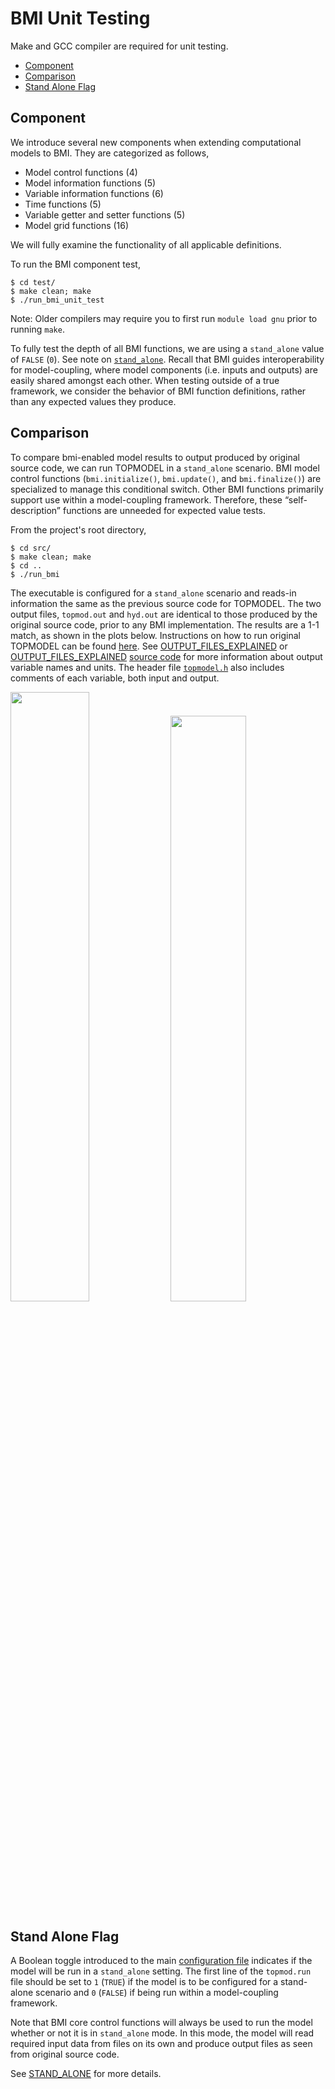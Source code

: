 # BMI Unit Testing
Make and GCC compiler are required for unit testing.
- [Component](#component)
- [Comparison](#comparison)
- [Stand Alone Flag](#stand-alone-flag)

## Component 
We introduce several new components when extending computational models to BMI.  They are categorized as follows,  
- Model control functions (4)
- Model information functions (5)
- Variable information functions (6)
- Time functions (5)
- Variable getter and setter functions (5)
- Model grid functions (16)

We will fully examine the functionality of all applicable definitions.

To run the BMI component test, 
```
$ cd test/
$ make clean; make
$ ./run_bmi_unit_test
``` 
Note: Older compilers may require you to first run `module load gnu` prior to running `make`.

To fully test the depth of all BMI functions, we are using a `stand_alone` value of `FALSE` (`0`).  See note on [`stand_alone`](#stand-alone-flag).
Recall that BMI guides interoperability for model-coupling, where model components (i.e. inputs and outputs) are easily shared amongst each other.
When testing outside of a true framework, we consider the behavior of BMI function definitions, rather than any expected values they produce. 

## Comparison
To compare bmi-enabled model results to output produced by original source code, we can run TOPMODEL in a `stand_alone` scenario. 
BMI model control functions (`bmi.initialize()`, `bmi.update()`, and `bmi.finalize()`) are specialized to manage this conditional switch. 
Other BMI functions primarily support use within a model-coupling framework.
Therefore, these “self-description” functions are unneeded for expected value tests.

From the project's root directory,
```
$ cd src/
$ make clean; make
$ cd ..
$ ./run_bmi
```
The executable is configured for a `stand_alone` scenario and reads-in information the same as the previous source code for TOPMODEL.
The two output files, `topmod.out` and `hyd.out` are identical to those produced by the original source code, prior to any BMI implementation.
The results are a 1-1 match, as shown in the plots below.
Instructions on how to run original TOPMODEL can be found [here](../refs/original_code_c/README.1ST).
See [OUTPUT_FILES_EXPLAINED](../docs/OUTPUT_FILES_EXPLAINED.md) or [OUTPUT_FILES_EXPLAINED](../docs/OUTPUT_FILES_EXPLAINED.md) [source code](../refs/original_code_c/tmod9502.c) for more information about output variable names and units.
The header file [`topmodel.h`](../include/topmodel.h) also includes comments of each variable, both input and output.  

<img src="https://github.com/madMatchstick/topmodel/blob/doc-update-bmi-v2.0/docs/img/bmi_topmod_compare_hyd.png" width=50% height=50%> <img src="https://github.com/madMatchstick/topmodel/blob/doc-update-bmi-v2.0/docs/img/bmi_topmod_compare_scatter.png" width=49% height=49%>

## Stand Alone Flag
A Boolean toggle introduced to the main [configuration file](./data/topmod_unit_test.run) indicates if the model will be run in a `stand_alone` setting.
The first line of the `topmod.run` file should be set to `1` (`TRUE`) if the model is to be configured for a stand-alone scenario and `0` (`FALSE`) if being run within a model-coupling framework.

Note that BMI core control functions will always be used to run the model whether or not it is in `stand_alone` mode.
In this mode, the model will read required input data from files on its own and produce output files as seen from original source code.

See [STAND_ALONE](../docs/STAND_ALONE.md) for more details. 
